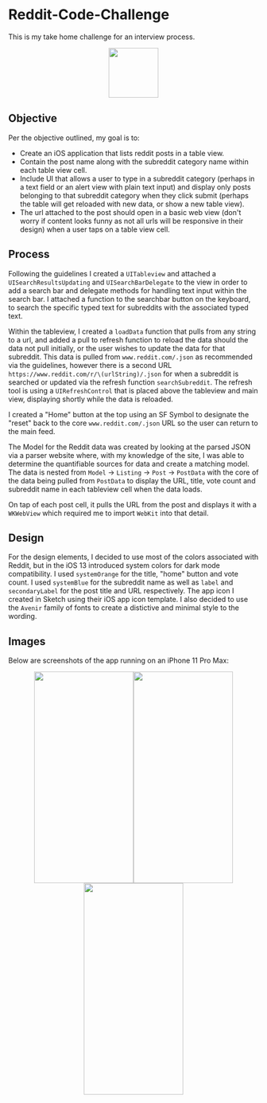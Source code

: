 # Reddit-Code-Challenge


This is my take home challenge for an interview process. 

<p align="center"><img src="https://user-images.githubusercontent.com/42280875/90965687-4a7e6b80-e47f-11ea-9faf-8a9bbfe6e085.png" width ="100" height = "100"></p>


## Objective

Per the objective outlined, my goal is to: 

- Create an iOS application that lists reddit posts in a table view. 
- Contain the post name along with the subreddit category name within each table view cell. 
- Include UI that allows a user to type in a subreddit category (perhaps in a text field or an alert view with plain text input) and display only posts belonging to that subreddit category when they click submit (perhaps the table will get reloaded with new data, or show a new table view).
- The url attached to the post should open in a basic web view (don't worry if content looks funny as not all urls will be responsive in their design) when a user taps on a table view cell.


## Process

Following the guidelines I created a `UITableview` and attached a `UISearchResultsUpdating` and `UISearchBarDelegate` to the view in order to add a search bar and delegate methods for handling text input within the search bar. I attached a function to the searchbar button on the keyboard, to search the specific typed text for  subreddits with the associated typed text.

Within the tableview, I created a `loadData` function that pulls from any string to a url, and added a pull to refresh function to reload the data should the data not pull initially, or the user wishes to update the data for that subreddit. This data is pulled from `www.reddit.com/.json` as recommended via the guidelines, however there is a second URL `https://www.reddit.com/r/\(urlString)/.json` for when a subreddit is searched or updated via the refresh function `searchSubreddit`. The refresh tool is using a `UIRefreshControl` that is placed above the tableview and main view, displaying shortly while the data is reloaded.

I created a "Home" button at the top using an SF Symbol to designate the "reset" back to the core `www.reddit.com/.json` URL so the user can return to the main feed.

The Model for the Reddit data was created by looking at the parsed JSON via a parser website where, with my knowledge of the site, I was able to determine the quantifiable sources for data and create a matching model. The data is nested from `Model` -> `Listing` -> `Post` -> `PostData` with the core of the data being pulled from `PostData` to display the URL, title, vote count and subreddit name in each tableview cell when the data loads.

On tap of each post cell, it pulls the URL from the post and displays it with a `WKWebView` which required me to import `WebKit` into that detail. 

## Design

For the design elements, I decided to use most of the colors associated with Reddit, but in the iOS 13 introduced system colors for dark mode compatibility. I used `systemOrange` for the title, "home" button and vote count. I used `systemBlue` for the subreddit name as well as `label` and `secondaryLabel` for the post title and URL respectively. The app icon I created in Sketch using their iOS app icon template. I also decided to use the `Avenir` family of fonts to create a distictive and minimal style to the wording.

## Images

Below are screenshots of the app running on an iPhone 11 Pro Max:


<p align="center"><img src="https://user-images.githubusercontent.com/42280875/90965541-d2fc0c80-e47d-11ea-99ae-1c3dc1fd36f7.png" width ="200" height = "425"><img src="https://user-images.githubusercontent.com/42280875/90965542-d4c5d000-e47d-11ea-9985-e65095cf0792.png" width ="200" height = "425"><img src="https://user-images.githubusercontent.com/42280875/90965544-d7282a00-e47d-11ea-9f99-dadfcb32f620.png" width ="200" height = "425"></p>







